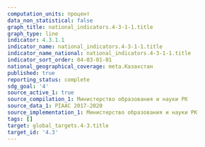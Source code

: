 ```yaml
---
computation_units: процент
data_non_statistical: false
graph_title: national_indicators.4-3-1-1.title
graph_type: line
indicator: 4.3.1.1
indicator_name: national_indicators.4-3-1-1.title
indicator_name_national: national_indicators.4-3-1-1.title
indicator_sort_order: 04-03-01-01
national_geographical_coverage: meta.Казахстан
published: true
reporting_status: complete
sdg_goal: '4'
source_active_1: true
source_compilation_1: Министерство образования и науки РК
source_data_1: PIAAC 2017-2020
source_implementation_1: Министерство образования и науки РК
tags: []
target: global_targets.4-3.title
target_id: '4.3'
---
```

